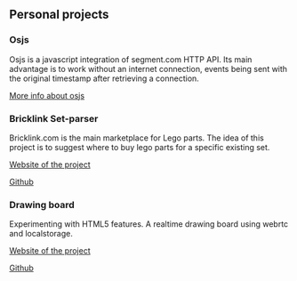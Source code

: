 ## Personal projects

### Osjs
Osjs is a javascript integration of segment.com HTTP API. Its main advantage is to work without an internet connection, events being sent with the original timestamp after retrieving a connection.

[More info about osjs](https://github.com/hereismass/osjs)

### Bricklink Set-parser
Bricklink.com is the main marketplace for Lego parts. The idea of this project is to suggest where to buy lego parts for a specific existing set.

[Website of the project](https://hereismass.github.io/bricklink-setparser)

[Github](https://github.com/hereismass/bricklink-setparser)

### Drawing board
Experimenting with HTML5 features. A realtime drawing board using webrtc and localstorage.

[Website of the project](https://hereismass.github.io/drawing)

[Github](https://github.com/hereismass/drawing)